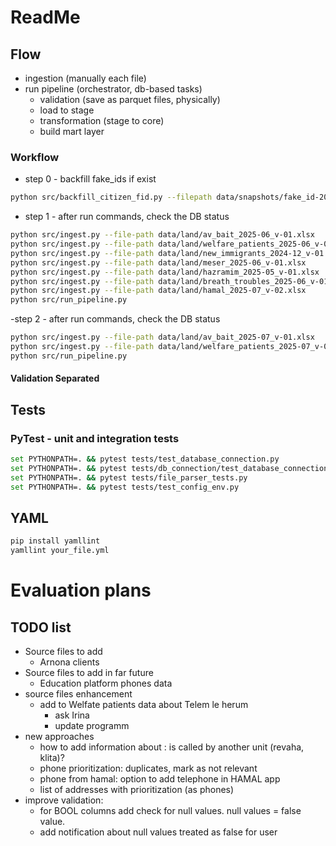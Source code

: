 # ReadMe

## Flow
- ingestion (manually each file)
- run pipeline (orchestrator, db-based tasks)
    - validation (save as parquet files, physically)
    - load to stage
    - transformation (stage to core)
    - build mart layer 

### Workflow
- step 0 - backfill fake_ids if exist
```bash
python src/backfill_citizen_fid.py --filepath data/snapshots/fake_id-2025-06-15.xlsx
```
- step 1 - after run commands, check the DB status
```bash
python src/ingest.py --file-path data/land/av_bait_2025-06_v-01.xlsx
python src/ingest.py --file-path data/land/welfare_patients_2025-06_v-01.xlsx
python src/ingest.py --file-path data/land/new_immigrants_2024-12_v-01.xlsx
python src/ingest.py --file-path data/land/meser_2025-06_v-01.xlsx
python src/ingest.py --file-path data/land/hazramim_2025-05_v-01.xlsx
python src/ingest.py --file-path data/land/breath_troubles_2025-06_v-01.xlsx
python src/ingest.py --file-path data/land/hamal_2025-07_v-02.xlsx
python src/run_pipeline.py
```
-step 2 - after run commands, check the DB status
```bash
python src/ingest.py --file-path data/land/av_bait_2025-07_v-01.xlsx
python src/ingest.py --file-path data/land/welfare_patients_2025-07_v-01.xlsx
python src/run_pipeline.py
```
#### Validation Separated

## Tests
### PyTest - unit and integration tests
```bash
set PYTHONPATH=. && pytest tests/test_database_connection.py
set PYTHONPATH=. && pytest tests/db_connection/test_database_connection.py
set PYTHONPATH=. && pytest tests/file_parser_tests.py
set PYTHONPATH=. && pytest tests/test_config_env.py
```

## YAML
```bash
pip install yamllint
yamllint your_file.yml
```

# Evaluation plans
## TODO list
- Source files to add
    - Arnona clients
- Source files to add in far future 
    - Education platform phones data
- source files enhancement 
    - add to Welfate patients data about Telem le herum
        - ask Irina
        - update programm
- new approaches 
    - how to add information about : is called by another unit (revaha, klita)?
    - phone prioritization: duplicates, mark as not relevant
    - phone from hamal: option to add telephone in HAMAL app
    - list of addresses with prioritization (as phones)
- improve validation:
    - for BOOL columns add check for null values. null values = false value.
    - add notification about null values treated as false for user

